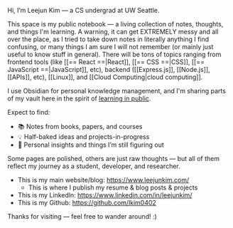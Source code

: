Hi, I’m Leejun Kim — a CS undergrad at UW Seattle.

This space is my public notebook — a living collection of notes, thoughts, and things I'm learning.  A warning, it can get EXTREMELY messy and all over the place, as I tried to take down notes in literally anything I find confusing, or many things I am sure I will not remember (or mainly just useful to know stuff in general). There will be tons of topics ranging from frontend tools (like [[== React ==|React]], [[== CSS ==|CSS]], [[== JavaScript ==|JavaScript]], etc), backend ([[Express.js]], [[Node.js]], [[APIs]], etc), [[Linux]], and [[Cloud Computing|cloud computing]].

I use Obsidian for personal knowledge management, and I'm sharing parts of my vault here in the spirit of [learning in public](https://www.swyx.io/learn-in-public).

Expect to find:
- 📚 Notes from books, papers, and courses
- 💡 Half-baked ideas and projects-in-progress
- 🧠 Personal insights and things I’m still figuring out

Some pages are polished, others are just raw thoughts — but all of them reflect my journey as a student, developer, and researcher.

- This is my main website/blog:  https://www.leejunkim.com/
	- This is where I publish my resume & blog posts & projects
- This is my Linkedln: https://www.linkedin.com/in/leejunkim/
- This is my Github: https://github.com/lkim0402

Thanks for visiting — feel free to wander around! :)